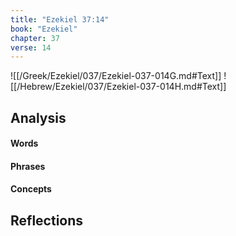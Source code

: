 ```yaml
---
title: "Ezekiel 37:14"
book: "Ezekiel"
chapter: 37
verse: 14
---
```

![[/Greek/Ezekiel/037/Ezekiel-037-014G.md#Text]]
![[/Hebrew/Ezekiel/037/Ezekiel-037-014H.md#Text]]

## Analysis

#### Words

#### Phrases

#### Concepts

## Reflections
